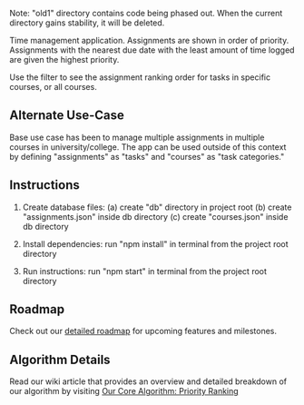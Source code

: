 Note: "old1" directory contains code being phased out. When the current directory gains stability, it will be deleted.

Time management application. Assignments are shown in order of priority. Assignments with the nearest due date with the least amount of time logged are given the highest priority. 

Use the filter to see the assignment ranking order for tasks in specific courses, or all courses.

## Alternate Use-Case

Base use case has been to manage multiple assignments in multiple courses in university/college. The app can be used outside of this context by defining "assignments" as "tasks" and "courses" as "task categories."

## Instructions

1. Create database files: (a) create "db" directory in project root (b) create "assignments.json" inside db directory (c) create "courses.json" inside db directory

2. Install dependencies: run "npm install" in terminal from the project root directory

3. Run instructions: run "npm start" in terminal from the project root directory

## Roadmap

Check out our [detailed roadmap](ROADMAP.md) for upcoming features and milestones.

## Algorithm Details

Read our wiki article that provides an overview and detailed breakdown of our algorithm by visiting [Our Core Algorithm: Priority Ranking](https://github.com/dontbothercaffeinated/time_management/wiki/Our-Core-Algorithm:-Priority-Ranking)
